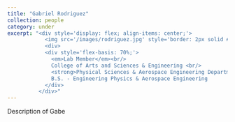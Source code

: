```yaml
---
title: "Gabriel Rodriguez"
collection: people
category: under
excerpt: "<div style='display: flex; align-items: center;'>
            <img src='/images/rodriguez.jpg' style='border: 2px solid #ccc; border-radius: 10px; width: 25%; margin-right: 1rem;'>
            <div>
            <div style='flex-basis: 70%;'>
              <em>Lab Member</em><br/>
              College of Arts and Sciences & Engineering <br/>
              <strong>Physical Sciences & Aerospace Engineering Department, ERAU</strong><br/>
              B.S. - Engineering Physics & Aerospace Engineering
            </div>
          </div>"
---
```


Description of Gabe
